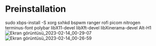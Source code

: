 # Preinstallation
sudo xbps-install -S xorg sxhkd bspwm ranger rofi picom nitrogen terminus-font polybar libX11-devel libXft-devel libXinerama-devel
Alt-H1
![Ekran görüntüsü_2023-02-14_00-29-07](https://user-images.githubusercontent.com/81004209/218593208-6c5929ab-41bf-4c79-b311-a8215144c5db.png)
![Ekran görüntüsü_2023-02-14_00-26-59](https://user-images.githubusercontent.com/81004209/218593240-5b6ade49-9111-4add-9948-d390db83a7f6.png)

